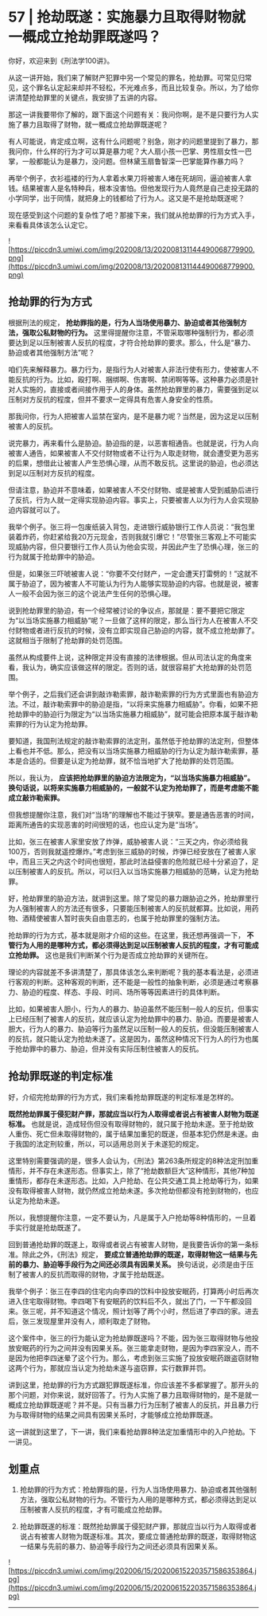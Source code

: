 # 57 | 抢劫既遂：实施暴力且取得财物就一概成立抢劫罪既遂吗？

你好，欢迎来到《刑法学100讲》。

从这一讲开始，我们来了解财产犯罪中另一个常见的罪名，抢劫罪。可常见归常见，这个罪名认定起来却并不轻松，不光难点多，而且比较复杂。所以，为了给你讲清楚抢劫罪里的关键点，我安排了五讲的内容。

那这一讲我要带你了解的，跟下面这个问题有关：我问你啊，是不是只要行为人实施了暴力且取得了财物，就一概成立抢劫罪既遂呢？

有人可能说，肯定成立啊，这有什么问题呢？别急，刚才的问题里提到了暴力，那我问你，什么样的行为才可以算是暴力呢？大人扇小孩一巴掌、男性扇女性一巴掌，一般都能认为是暴力，没问题。但林黛玉扇鲁智深一巴掌能算作暴力吗？

再举个例子，衣衫褴褛的行为人拿着水果刀将被害人堵在死胡同，逼迫被害人拿钱。结果被害人是名特种兵，根本没害怕。但他发现行为人竟然是自己走投无路的小学同学，出于同情，就把身上的钱都给了行为人。这又是不是抢劫既遂呢？

现在感受到这个问题的复杂性了吧？那接下来，我们就从抢劫罪的行为方式入手，来看看具体该怎么认定它。

![https://piccdn3.umiwi.com/img/202008/13/202008131144490068779900.png](https://piccdn3.umiwi.com/img/202008/13/202008131144490068779900.png)

## 抢劫罪的行为方式

根据刑法的规定， **抢劫罪指的是，行为人当场使用暴力、胁迫或者其他强制方法，强取公私财物的行为。** 这里得提醒你注意，不管采取哪种强制行为，都必须要达到足以压制被害人反抗的程度，才符合抢劫罪的要求。那么，什么是“暴力、胁迫或者其他强制方法”呢？

咱们先来解释暴力。暴力行为，是指行为人对被害人非法行使有形力，使被害人不能反抗的行为。比如，殴打啊、捆绑啊、伤害啊、禁闭啊等等。这种暴力必须是针对人实施的，直接或者间接作用于人的身体。虽然抢劫罪里的暴力，需要强到足以压制对方反抗的程度，但并不要求一定得具有危害人身安全的性质。

那我问你，行为人把被害人监禁在室内，是不是暴力呢？当然是，因为这足以压制被害人的反抗。

说完暴力，再来看什么是胁迫。胁迫指的是，以恶害相通告。也就是说，行为人向被害人通告，如果被害人不交付财物或者不让行为人取走财物，就会遭受更为恶劣的后果，想借此让被害人产生恐惧心理，从而不敢反抗。这里说的胁迫，也必须达到足以压制对方反抗的程度。

但请注意，胁迫并不意味着，如果被害人不交付财物、或是被害人受到威胁后进行了反抗，行为人就一定得实现胁迫内容。事实上，只要被害人以为行为人会实现胁迫内容就可以了。

我举个例子。张三将一包废纸装入背包，走进银行威胁银行工作人员说：“我包里装着炸药，你赶紧给我20万元现金，否则我就引爆它！”尽管张三客观上不可能实现威胁内容，但只要银行工作人员认为他会实现，并因此产生了恐惧心理，张三的行为就属于抢劫罪中的胁迫。

但是，如果张三吓唬被害人说：“你要不交付财产，一定会遭天打雷劈的！”这就不属于胁迫了，因为被害人不可能认为行为人能够实现胁迫的内容。也就是说，被害人一般不会因为张三的这个说法产生任何的恐惧心理。

说到抢劫罪里的胁迫，有一个经常被讨论的争议点，那就是：要不要把它限定为“以当场实施暴力相威胁”呢？一旦做了这样的限定，那么当行为人在被害人不交付财物或者进行反抗的时候，没有立即实现自己胁迫的内容，就不成立抢劫罪了。这就相当于限制了抢劫罪的处罚范围。

虽然从构成要件上说，这种限定并没有直接的法律根据。但从司法认定的角度来看，我认为，确实应该做这样的限定。否则的话，就很容易扩大抢劫罪的处罚范围。

举个例子，之后我们还会讲到敲诈勒索罪，敲诈勒索罪的行为方式里面也有胁迫方法。不过，敲诈勒索罪中的胁迫是指，“以将来实施暴力相威胁”。你看，如果不把抢劫罪中的胁迫行为限定为“以当场实施暴力相威胁”，就可能会把原本属于敲诈勒索罪的行为认定为抢劫罪。

要知道，我国刑法规定的敲诈勒索罪的法定刑，虽然低于抢劫罪的法定刑，但整体上看也并不低。那么，把没有以当场实施暴力相威胁的行为认定为敲诈勒索罪，基本是合适的。但要是认定为抢劫罪，就不恰当地扩大了抢劫罪的处罚范围。

所以，我认为， **应该把抢劫罪里的胁迫方法限定为，“以当场实施暴力相威胁”。换句话说，以将来实施暴力相威胁的，一般就不认定为抢劫罪了，而是考虑能不能成立敲诈勒索罪。**

但我想提醒你注意，我们对“当场”的理解也不能过于狭窄。要是通告恶害的时间，距离所通告的实现恶害的时间很短的话，也应认定为是“当场”。

比如，张三在被害人家里安放了炸弹，威胁被害人说：“三天之内，你必须给我100万，否则我就遥控爆炸。”考虑到张三威胁的时候，炸弹已经安放在了被害人家中，而且三天之内这个时间也很短，那此时法益侵害的危险就已经十分紧迫了，足以压制被害人的反抗。所以，可以归入以当场实施暴力相威胁的范畴，认定为抢劫罪。

好，抢劫罪里的胁迫方法，就讲到这里。除了常见的暴力跟胁迫之外，抢劫罪里行为人强制被害人的方法还有很多，只要能压制被害人的反抗就都算。比如说，用药物、酒精使被害人暂时丧失自由意志的，也属于抢劫罪里的强制方法。

抢劫罪的行为方式，基本就是刚才介绍的这些。在这里，我还想再强调一下， **不管行为人用的是哪种方式，都必须得达到足以压制被害人反抗的程度，才有可能成立抢劫罪。** 这也是我们判断某个行为是否成立抢劫罪的关键所在。

理论的内容就差不多讲清楚了，那具体该怎么来判断呢？我的基本看法是，必须进行客观的判断。这种客观的判断，还不能是一般性的抽象判断，必须是通过考察暴力、胁迫的程度、样态、手段、时间、场所等等因素进行的具体判断。

比如，如果被害人胆小，行为人的暴力、胁迫虽然不能压制一般人的反抗，但事实上已经压制了被害人的反抗，就应该认定为抢劫罪中的暴力、胁迫。而要是被害人胆大，行为人的暴力、胁迫等行为虽然足以压制一般人的反抗，但没能压制被害人的反抗，就只能认定为抢劫未遂了。这是因为，虽然这种情况下行为人的行为也属于抢劫罪中的暴力、胁迫，但并没有实际压制住被害人的反抗。

## 抢劫罪既遂的判定标准

好，介绍完抢劫罪的行为方式，我们来看抢劫罪既遂的判定标准是怎样的。

 **既然抢劫罪属于侵犯财产罪，那就应当以行为人取得或者说占有被害人财物为既遂标准。** 也就是说，造成轻伤但没有取得财物的，就只属于抢劫未遂。至于抢劫致人重伤、死亡但未取得财物的，属于结果加重犯的既遂，但基本犯仍然是未遂。由于我国的法定刑较重，所以，可以适用总则关于未遂犯的规定。

这里特别需要强调的是，很多人会认为，《刑法》第263条所规定的8种法定刑加重情形，并不存在未遂形态。但事实上，除了“抢劫数额巨大”这种情形，其他7种加重情形，都存在未遂形态。比如，入户抢劫、在公共交通工具上抢劫等行为，如果没有取得被害人财物，就仍然成立抢劫未遂。多次抢劫但都没有抢到财物的，也应认定为抢劫未遂。

所以，我想提醒你注意，一定不要认为，凡是属于入户抢劫等8种情形的，一旦着手实行就是抢劫既遂了。

回到普通抢劫罪的既遂上，取得或者说占有被害人财物，是我要告诉你的第一条标准。除此之外，《刑法》规定， **要成立普通抢劫罪的既遂，取得财物这一结果与先前的暴力、胁迫等手段行为之间还必须具有因果关系。** 换句话说，必须是由于压制了被害人的反抗而取得的财物，才属于抢劫既遂。

我举个例子：张三在李四的住宅内向李四的饮料中投放安眠药，打算两小时后再次进入住宅取得财物。李四喝下有安眠药的饮料后不久，就出了门，一下午都没回来。张三呢，并不知道这个情况，照计划等了两个小时，然后进了李四的家。进去后，张三发现屋里并没有人，顺利取走了财物。

这个案件中，张三的行为能认定为抢劫罪既遂吗？不能，因为张三取得财物与他投放安眠药的行为之间并没有因果关系。张三能拿走财物，是因为李四家没人，而不是因为他把李四迷晕了这个行为。那么，考虑到张三实施了投放安眠药跟盗窃财物这两个行为，那就应当认定为抢劫未遂与盗窃罪，实行数罪并罚。

讲到这里，抢劫罪的行为方式跟犯罪既遂标准，你应该差不多都掌握了。那开头的那个问题，对你来说，就好回答了。行为人实施了暴力且取得财物的，是不是就一概成立抢劫罪既遂呢？并不是。只有当暴力行为压制了被害人的反抗，并且暴力行为与取得财物的结果之间具有因果关系时，才能够成立抢劫罪既遂。

这一讲就到这里了，下一讲，我们来看抢劫罪8种法定加重情形中的入户抢劫。下一讲见。

## 划重点

1. 抢劫罪的行为方式：抢劫罪指的是，行为人当场使用暴力、胁迫或者其他强制方法，强取公私财物的行为。不管行为人用的是哪种方式，都必须得达到足以压制被害人反抗的程度，才有可能成立抢劫罪。

2. 抢劫罪既遂的标准：既然抢劫罪属于侵犯财产罪，那就应当以行为人取得或者说占有被害人财物为既遂标准。其次，要成立普通抢劫罪的既遂，取得财物这一结果与先前的暴力、胁迫等手段行为之间还必须具有因果关系。

![https://piccdn3.umiwi.com/img/202006/15/202006152203571586353864.jpg](https://piccdn3.umiwi.com/img/202006/15/202006152203571586353864.jpg)

---
